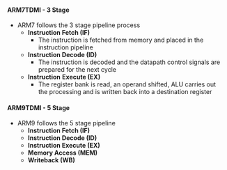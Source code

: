 #### ARM7TDMI - 3 Stage
* ARM7 follows the 3 stage pipeline process 
	* **Instruction Fetch (IF)**
		* The instruction is fetched from memory and placed in the instruction pipeline
	* **Instruction Decode (ID)**
		* The instruction is decoded and the datapath control signals are prepared for the next cycle 
	* **Instruction** **Execute (EX)**
		* The register bank is read, an operand shifted, ALU carries out the processing and is written back into a destination register 

#### ARM9TDMI - 5 Stage
* ARM9 follows the 5 stage pipeline
	* **Instruction Fetch (IF)** 
	* **Instruction Decode (ID)** 
	* **Instruction Execute (EX)** 
	* **Memory Access (MEM)** 
	* **Writeback (WB)**